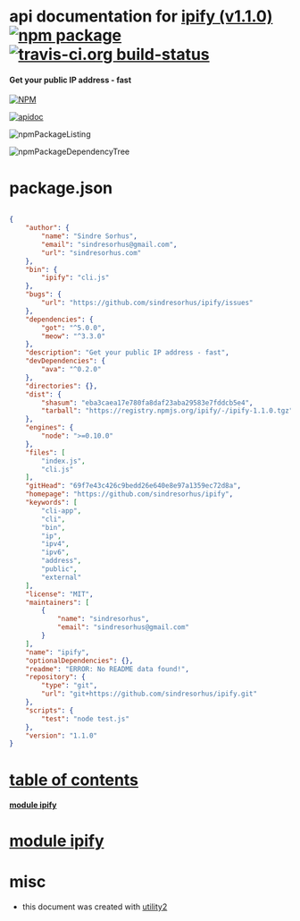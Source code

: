 # api documentation for  [ipify (v1.1.0)](https://github.com/sindresorhus/ipify)  [![npm package](https://img.shields.io/npm/v/npmdoc-ipify.svg?style=flat-square)](https://www.npmjs.org/package/npmdoc-ipify) [![travis-ci.org build-status](https://api.travis-ci.org/npmdoc/node-npmdoc-ipify.svg)](https://travis-ci.org/npmdoc/node-npmdoc-ipify)
#### Get your public IP address - fast

[![NPM](https://nodei.co/npm/ipify.png?downloads=true)](https://www.npmjs.com/package/ipify)

[![apidoc](https://npmdoc.github.io/node-npmdoc-ipify/build/screenCapture.buildNpmdoc.browser._2Fhome_2Ftravis_2Fbuild_2Fnpmdoc_2Fnode-npmdoc-ipify_2Ftmp_2Fbuild_2Fapidoc.html.png)](https://npmdoc.github.io/node-npmdoc-ipify/build/apidoc.html)

![npmPackageListing](https://npmdoc.github.io/node-npmdoc-ipify/build/screenCapture.npmPackageListing.svg)

![npmPackageDependencyTree](https://npmdoc.github.io/node-npmdoc-ipify/build/screenCapture.npmPackageDependencyTree.svg)



# package.json

```json

{
    "author": {
        "name": "Sindre Sorhus",
        "email": "sindresorhus@gmail.com",
        "url": "sindresorhus.com"
    },
    "bin": {
        "ipify": "cli.js"
    },
    "bugs": {
        "url": "https://github.com/sindresorhus/ipify/issues"
    },
    "dependencies": {
        "got": "^5.0.0",
        "meow": "^3.3.0"
    },
    "description": "Get your public IP address - fast",
    "devDependencies": {
        "ava": "^0.2.0"
    },
    "directories": {},
    "dist": {
        "shasum": "eba3caea17e780fa8daf23aba29583e7fddcb5e4",
        "tarball": "https://registry.npmjs.org/ipify/-/ipify-1.1.0.tgz"
    },
    "engines": {
        "node": ">=0.10.0"
    },
    "files": [
        "index.js",
        "cli.js"
    ],
    "gitHead": "69f7e43c426c9bedd26e640e8e97a1359ec72d8a",
    "homepage": "https://github.com/sindresorhus/ipify",
    "keywords": [
        "cli-app",
        "cli",
        "bin",
        "ip",
        "ipv4",
        "ipv6",
        "address",
        "public",
        "external"
    ],
    "license": "MIT",
    "maintainers": [
        {
            "name": "sindresorhus",
            "email": "sindresorhus@gmail.com"
        }
    ],
    "name": "ipify",
    "optionalDependencies": {},
    "readme": "ERROR: No README data found!",
    "repository": {
        "type": "git",
        "url": "git+https://github.com/sindresorhus/ipify.git"
    },
    "scripts": {
        "test": "node test.js"
    },
    "version": "1.1.0"
}
```



# <a name="apidoc.tableOfContents"></a>[table of contents](#apidoc.tableOfContents)

#### [module ipify](#apidoc.module.ipify)



# <a name="apidoc.module.ipify"></a>[module ipify](#apidoc.module.ipify)



# misc
- this document was created with [utility2](https://github.com/kaizhu256/node-utility2)
